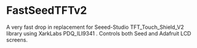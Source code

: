 # FastSeedTFTv2
A very fast drop in replacement for Seeed-Studio TFT_Touch_Shield_V2 library using XarkLabs PDQ_ILI9341 . Controls both Seed and Adafruit LCD screens.
